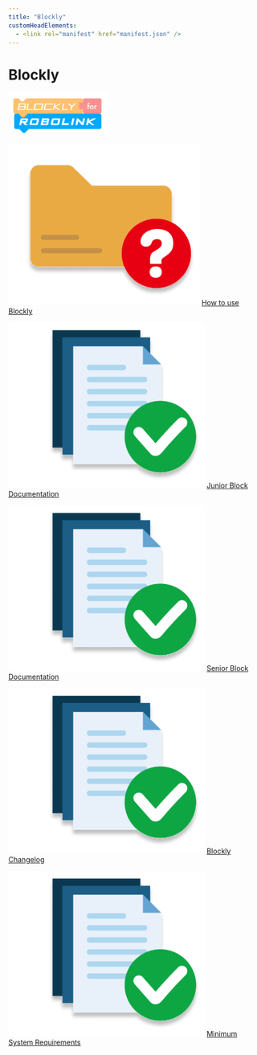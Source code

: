 ```yaml
---
title: "Blockly"
customHeadElements:
  - <link rel="manifest" href="manifest.json" />
---
```


<div className='docs_title'>
  <h1>Blockly</h1>
</div>

<div className='level2_main_image'>

  <img src="/img/CDE/new-Blockly-logo.png" width="200px"/>

</div>

<div className='column_2_images'>

<div className='level_image_column'>

  [![How to use Blockly](/img/CDE/what-is-icon.png)](/docs/CoDroneEDU/Blockly/How-to-use-Blockly)
  [How to use Blockly](/docs/CoDroneEDU/Blockly/How-to-use-Blockly)  

  <!--[![Offline App Documentation](/img/CDE/app-docu-icon.png)](/docs/CoDroneEDU/Blockly/Offline-App-Documentation)
  [Offline<br />App Documentation](/docs/CoDroneEDU/Blockly/Offline-App-Documentation)-->

  [![Junior Block Documentation](/img/CDE/doc-app.png)](/docs/CoDroneEDU/Blockly/Junior-Block-Documentation)
  [Junior Block<br />Documentation](/docs/CoDroneEDU/Blockly/Junior-Block-Documentation)

</div>

</div>

<div className='column_2_images'>

<div className='level_image_column'>

  [![Senior Block Documentation](/img/CDE/doc-app.png)](/docs/CoDroneEDU/Blockly/Senior-Block-Documentation)
  [Senior Block<br />Documentation](/docs/CoDroneEDU/Blockly/Senior-Block-Documentation) 

  [![Blockly Changelog](/img/CDE/doc-app.png)](/docs/CoDroneEDU/Blockly/Blockly-Changelog)
  [Blockly Changelog](/docs/CoDroneEDU/Blockly/Blockly-Changelog)

  [![Minimum System Requirements](/img/CDE/doc-app.png)](/docs/CoDroneEDU/Blockly/Minimum-System-Requirements)
  [Minimum System Requirements](/docs/CoDroneEDU/Blockly/Minimum-System-Requirements)

</div>

<div id='blank'></div>

</div>